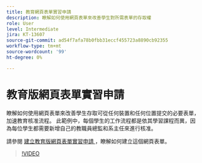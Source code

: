 ```yaml
---
title: 教育網頁表單實習申請
description: 瞭解如何使用網頁表單來改善學生對所需表單的存取權
role: User
level: Intermediate
jira: KT-13607
source-git-commit: ad54f7afa78b0fbb31eccf455723a8890cb92355
workflow-type: tm+mt
source-wordcount: '99'
ht-degree: 0%

---
```


# 教育版網頁表單實習申請

瞭解如何使用網頁表單來改善學生存取可從任何裝置和任何位置提交的必要表單，加速教育核准流程。 此範例中，每個學生的工作流程都是依其學習課程而異，因為每位學生都需要新增自己的教職員總監和系主任來進行核准。

請參閱 [ 建立教育版網頁表單實習申請 ](usecase-edu-intern-create.md) ，瞭解如何建立這個網頁表單。

>[!VIDEO](https://video.tv.adobe.com/v/3421773?quality=12&learn=on&hidetitle=true)
